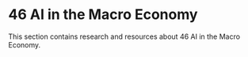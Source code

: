 # 46 AI in the Macro Economy

This section contains research and resources about 46 AI in the Macro Economy.